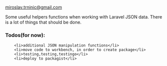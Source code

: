 miroslav.trninic@gmail.com

Some useful helpers functions when working with Laravel JSON data. There is a lot of things that should be done.
<h3>Todos(for now):</h3>

        <li>additional JSON manipulation functions</li>
        <li>move code to workbench, in order to create package</li>
        <li>testing,testing,testingo</li>
        <li>deploy to packagist</li>

